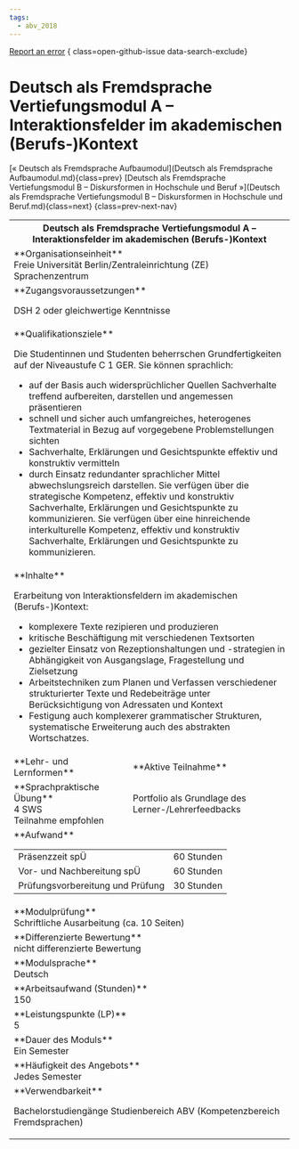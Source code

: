 ```yaml
---
tags:
  - abv_2018
---
```

[Report an error](https://github.com/SGSSGene/FUB-SUP/issues/new?title=Error%20in%20%22Deutsch%20als%20Fremdsprache%20Vertiefungsmodul%20A%20%E2%80%93%20Interaktionsfelder%20im%20akademischen%20(Berufs-)Kontext%22&body=There%20seems%20to%20be%20an%20error%20in%20module%20%22Deutsch%20als%20Fremdsprache%20Vertiefungsmodul%20A%20%E2%80%93%20Interaktionsfelder%20im%20akademischen%20(Berufs-)Kontext%22%2E%0A%0A%3CDescribe%20here%20a%20slightly%20more%20detailed%20description%20of%20what%20is%20wrong%3E&labels=bug)
{ class=open-github-issue data-search-exclude}

# Deutsch als Fremdsprache Vertiefungsmodul A – Interaktionsfelder im akademischen (Berufs-)Kontext

[« Deutsch als Fremdsprache Aufbaumodul](Deutsch als Fremdsprache Aufbaumodul.md){class=prev}
[Deutsch als Fremdsprache Vertiefungsmodul B – Diskursformen in Hochschule und Beruf »](Deutsch als Fremdsprache Vertiefungsmodul B – Diskursformen in Hochschule und Beruf.md){class=next}
{class=prev-next-nav}

<table markdown id="moduledesc">
<tr markdown class="moduledesc_head"><th colspan="2">Deutsch als Fremdsprache Vertiefungsmodul A – Interaktionsfelder im akademischen (Berufs-)Kontext </th></tr>
<tr markdown><td colspan="2">**Organisationseinheit**   <br>Freie Universität Berlin/Zentraleinrichtung (ZE) Sprachenzentrum</td></tr>


<tr markdown><td colspan="2">**Zugangsvoraussetzungen** <br>

DSH 2 oder gleichwertige Kenntnisse


</td></tr>
<tr markdown><td colspan="2">**Qualifikationsziele**    <br>

Die Studentinnen und Studenten beherrschen Grundfertigkeiten auf der
Niveaustufe C 1 GER. Sie können sprachlich:

- auf der Basis auch widersprüchlicher Quellen Sachverhalte treffend
  aufbereiten, darstellen und angemessen präsentieren
- schnell und sicher auch umfangreiches, heterogenes Textmaterial in Bezug
  auf vorgegebene Problemstellungen sichten
- Sachverhalte, Erklärungen und Gesichtspunkte effektiv und konstruktiv
  vermitteln
- durch Einsatz redundanter sprachlicher Mittel abwechslungsreich
  darstellen. Sie verfügen über die strategische Kompetenz, effektiv und
  konstruktiv Sachverhalte, Erklärungen und Gesichtspunkte zu kommunizieren.
  Sie verfügen über eine hinreichende interkulturelle Kompetenz, effektiv
  und konstruktiv Sachverhalte, Erklärungen und Gesichtspunkte zu
  kommunizieren.


</td></tr>
<tr markdown><td colspan="2">**Inhalte**                <br>

Erarbeitung von Interaktionsfeldern im akademischen (Berufs-)Kontext:

- komplexere Texte rezipieren und produzieren
- kritische Beschäftigung mit verschiedenen Textsorten
- gezielter Einsatz von Rezeptionshaltungen und -strategien in Abhängigkeit
  von Ausgangslage, Fragestellung und Zielsetzung
- Arbeitstechniken zum Planen und Verfassen verschiedener strukturierter
  Texte und Redebeiträge unter Berücksichtigung von Adressaten und Kontext
- Festigung auch komplexerer grammatischer Strukturen, systematische
  Erweiterung auch des abstrakten Wortschatzes.


</td></tr>

<tr markdown><td>**Lehr- und Lernformen**</td><td>**Aktive Teilnahme**</td></tr>
<tr markdown><td> **Sprachpraktische Übung** <br>4 SWS <br> Teilnahme empfohlen</td><td>

Portfolio als Grundlage des Lerner-/Lehrerfeedbacks
</td></tr>
<tr markdown><td colspan="2">**Aufwand**                <br>
<table class="aufwand_table">
<tr><td>Präsenzzeit spÜ</td><td>60 Stunden</td></tr>
<tr><td>Vor- und Nachbereitung spÜ</td><td>60 Stunden</td></tr>
<tr><td>Prüfungsvorbereitung und Prüfung</td><td>30 Stunden</td></tr>
</table>

</td></tr>
<tr markdown><td colspan="2">**Modulprüfung**             <br>Schriftliche Ausarbeitung (ca. 10 Seiten)


</td></tr>
<tr markdown><td colspan="2">**Differenzierte Bewertung** <br>nicht differenzierte Bewertung

</td></tr>
<tr markdown><td colspan="2">**Modulsprache**             <br>Deutsch</td></tr>
<tr markdown><td colspan="2">**Arbeitsaufwand (Stunden)** <br>150</td></tr>
<tr markdown><td colspan="2">**Leistungspunkte (LP)**     <br>5</td></tr>
<tr markdown><td colspan="2">**Dauer des Moduls**         <br>Ein Semester</td></tr>
<tr markdown><td colspan="2">**Häufigkeit des Angebots**  <br>Jedes Semester</td></tr>
<tr markdown><td colspan="2">**Verwendbarkeit**           <br>

Bachelorstudiengänge Studienbereich ABV (Kompetenzbereich Fremdsprachen)


</td></tr>

</table>
